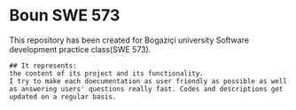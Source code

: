 # Boun SWE 573
This repository has been created for Bogaziçi university Software development practice class(SWE 573).

```
## It represents:
the content of its project and its functionality. 
I try to make each doecumentation as user friendly as possible as well as answering users' questions really fast. Codes and descriptions get updated on a regular basis.
```

